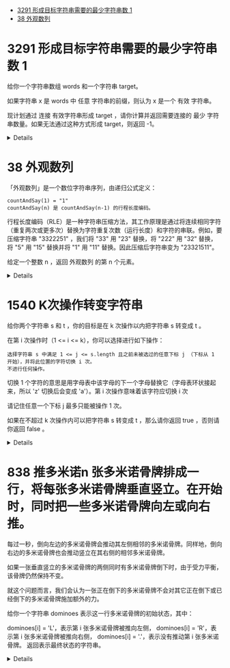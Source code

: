 <!--toc:start-->
- [3291 形成目标字符串需要的最少字符串数 1](#3291-形成目标字符串需要的最少字符串数-1)
- [38 外观数列](#38-外观数列)
<!--toc:end-->

# 3291 形成目标字符串需要的最少字符串数 1

给你一个字符串数组 words 和一个字符串 target。

如果字符串 x 是 words 中 任意 字符串的前缀，则认为 x 是一个 有效 字符串。

现计划通过 连接 有效字符串形成 target ，请你计算并返回需要连接的 最少 字符串数量。如果无法通过这种方式形成 target，则返回 -1。

<details>

```cpp
class Solution {
public:
    int minValidStrings(vector<string>& words, string target) {
          auto prefix_function = [](const string& word, const string& target) -> vector<int> {
            string s = word + '#' + target;
            int n = s.size();
            vector<int> pi(n, 0);
            for (int i = 1; i < n; i++) {
                int j = pi[i - 1];
                while (j > 0 && s[i] != s[j]) {
                    j = pi[j - 1];
                }
                if (s[i] == s[j]) {
                    j++;
                }
                pi[i] = j;
            }
            return pi;
        };
        int n = target.size();
        vector<int> back(n, 0);
        for (const string& word : words) {
            vector<int> pi = prefix_function(word, target);
            int m = word.size();
            for (int i = 0; i < n; i++) {
                back[i] = max(back[i], pi[m + 1 + i]);
            }
        }
        vector<int> dp(n + 1, 0);
        for (int i = 1; i <= n; i++) {
            dp[i] = 1e9;
        }
        for (int i = 0; i < n; i++) {
            dp[i + 1] = dp[i + 1 - back[i]] + 1;
            if (dp[i + 1] > n) {
                return -1;
            }
        }
        return dp[n];
    }
};
```

</details>

# 38 外观数列

「外观数列」是一个数位字符串序列，由递归公式定义：

    countAndSay(1) = "1"
    countAndSay(n) 是 countAndSay(n-1) 的行程长度编码。



行程长度编码（RLE）是一种字符串压缩方法，其工作原理是通过将连续相同字符（重复两次或更多次）替换为字符重复次数（运行长度）和字符的串联。例如，要压缩字符串 "3322251" ，我们将 "33" 用 "23" 替换，将 "222" 用 "32" 替换，将 "5" 用 "15" 替换并将 "1" 用 "11" 替换。因此压缩后字符串变为 "23321511"。

给定一个整数 n ，返回 外观数列 的第 n 个元素。

<details>

```cpp
class Solution {
public:
    string countAndSay(int n) {
        string prev="1";
        for(int i=2;i<=n;i++){
            string curr="";
            int start=0;
            int pos=0;
            while(pos<prev.size()){
                while(pos<prev.size() && prev[pos]==prev[start]){
                    pos++;
                }
                curr+=to_string(pos-start)+prev[start];
                start=pos;
            }
            prev=curr;
        }
        return prev;
    }
};
```

</details>

# 1540 K次操作转变字符串

给你两个字符串 s 和 t ，你的目标是在 k 次操作以内把字符串 s 转变成 t 。

在第 i 次操作时（1 <= i <= k），你可以选择进行如下操作：

    选择字符串 s 中满足 1 <= j <= s.length 且之前未被选过的任意下标 j （下标从 1 开始），并将此位置的字符切换 i 次。
    不进行任何操作。

切换 1 个字符的意思是用字母表中该字母的下一个字母替换它（字母表环状接起来，所以 'z' 切换后会变成 'a'）。第 i 次操作意味着该字符应切换 i 次

请记住任意一个下标 j 最多只能被操作 1 次。

如果在不超过 k 次操作内可以把字符串 s 转变成 t ，那么请你返回 true ，否则请你返回 false 。

<details>

```cpp
class Solution {
public:
    bool canConvertString(string s, string t, int k) {
        if(s.size()!=t.size()){
            return false;
        }
        array<int,26> count;
        for(int i=0;i<s.size();i++){
            int diff=t[i]-s[i];
            if(diff<0){
                diff+=26;
            }
            count[diff]++;
        }
        for(int i=1;i<26;i++){
            int maxCount=i+26*(count[i]-1);
            if(maxCount>k){
                return false;
            }
        }
        return true;
    }
};
```

</details>

# 838 推多米诺n 张多米诺骨牌排成一行，将每张多米诺骨牌垂直竖立。在开始时，同时把一些多米诺骨牌向左或向右推。

每过一秒，倒向左边的多米诺骨牌会推动其左侧相邻的多米诺骨牌。同样地，倒向右边的多米诺骨牌也会推动竖立在其右侧的相邻多米诺骨牌。

如果一张垂直竖立的多米诺骨牌的两侧同时有多米诺骨牌倒下时，由于受力平衡， 该骨牌仍然保持不变。

就这个问题而言，我们会认为一张正在倒下的多米诺骨牌不会对其它正在倒下或已经倒下的多米诺骨牌施加额外的力。

给你一个字符串 dominoes 表示这一行多米诺骨牌的初始状态，其中：

dominoes[i] = 'L'，表示第 i 张多米诺骨牌被推向左侧，
dominoes[i] = 'R'，表示第 i 张多米诺骨牌被推向右侧，
dominoes[i] = '.'，表示没有推动第 i 张多米诺骨牌。
返回表示最终状态的字符串。

<details>

```c++
class Solution {
public:
  string pushDominoes(string dominoes) {
    auto s = "L" + dominoes + "R";
    int pre = 0;
    for (int i = 1; i < s.size(); i++) {
      if (s[i] == '.') {
        continue;
      }
      if (s[i] == s[pre]) {
        std::fill(s.begin() + pre + 1, s.begin() + i, s[i]);
      } else if (s[i] == 'L') {
        int mid = (pre + i);
        std::fill(s.begin() + pre + 1, s.begin() + (mid + 1) / 2, 'R');
        std::fill(s.begin() + mid / 2 + 1, s.begin() + i, 'L');
      }
      pre = i;
    }
    return s.substr(1, s.size() - 2);
  }
};
```

</details>
